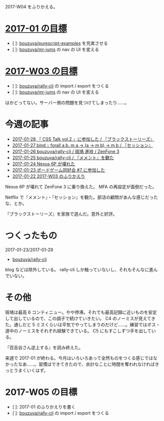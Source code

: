 2017-W04 をふりかえる。

# [2017-01 の目標][2016-12-31]

- [ ]: [bouzuya/purescript-examples][] を充実させる
- [ ]: [bouzuya/mr-jums][] の nav の UI を変える

# [2017-W03 の目標][2017-01-15]

- [ ]: [bouzuya/rally-cli][] の import / export をつくる
- [ ]: [bouzuya/mr-jums][] の nav の UI を変える

はかどってない。サーバー側の問題を見つけてしまったり……。

# 今週の記事

- [2017-01-28 『 CSS Talk vol.2 』に参加した / 『ブラックストーリーズ』][2017-01-28]
- [2017-01-27 bind :: forall a b. m a -> (a -> m b) -> m b / 『セッション』][2017-01-27]
- [2017-01-26 bouzuya/rally-cli / 斑鳩 進捗 / ZenFone 3][2017-01-26]
- [2017-01-25 bouzuya/rally-cli / 『メメント』を観た][2017-01-25]
- [2017-01-24 Nexus 6P が壊れた][2017-01-24]
- [2017-01-23 ボードゲーム同好会 #7 に参加した][2017-01-23]
- [2017-01-22 2017-W03 のふりかえり][2017-01-22]

Nexus 6P が壊れて ZenFone 3 に乗り換えた。 MFA の再設定が面倒だった。

Netflix で『メメント』・『セッション』を観た。部活の顧問があんな感じだったな、とか。

『ブラックストーリーズ』を家族で遊んだ。意外と好評。

# つくったもの

2017-01-23/2017-01-29

- [bouzuya/rally-cli][]

blog などは除外している。 rally-cli しか触っていないし、それもそんなに進んでいない。

# その他

斑鳩は最高 6 コンティニュー。やや停滞。それでも最高記録に近いものを安定して出しているので、この調子で続けていきたい。 C4 のノーミスが見えてきた。通しだと 5 ミスくらいは平気でやってしまうのだけど……。練習ではボス・道中のノーミスをそれぞれ経験できている。 C5 にもすこしずつ手を出している。

『百舌谷さん逆上する』を読み終えた。

来週で 2017-01 が終わる。今月はいろいろあって全然ものをつくる感じではなかったなあ……。習慣はできてきたので、余計なことに時間を奪われなければきっとうまくいくはず。

# 2017-W05 の目標

- [ ]: 2017-01 のふりかえりを書く
- [ ]: [bouzuya/rally-cli][] の import / export をつくる

[2016-12-31]: http://blog.bouzuya.net/2016/12/31/
[2017-01-15]: http://blog.bouzuya.net/2017/01/15/
[2017-01-22]: http://blog.bouzuya.net/2017/01/22/
[2017-01-23]: http://blog.bouzuya.net/2017/01/23/
[2017-01-24]: http://blog.bouzuya.net/2017/01/24/
[2017-01-25]: http://blog.bouzuya.net/2017/01/25/
[2017-01-26]: http://blog.bouzuya.net/2017/01/26/
[2017-01-27]: http://blog.bouzuya.net/2017/01/27/
[2017-01-28]: http://blog.bouzuya.net/2017/01/28/
[bouzuya/mr-jums]: https://github.com/bouzuya/mr-jums
[bouzuya/purescript-examples]: https://github.com/bouzuya/purescript-examples
[bouzuya/rally-cli]: https://github.com/bouzuya/rally-cli
